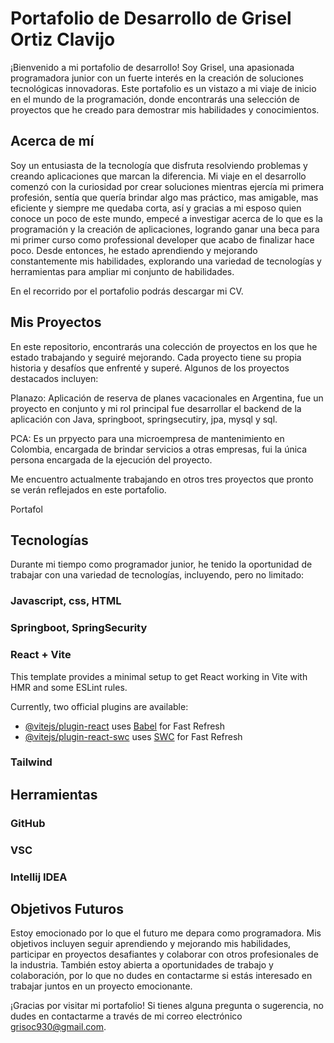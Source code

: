 # Portafolio de Desarrollo de Grisel Ortiz Clavijo

¡Bienvenido a mi portafolio de desarrollo! Soy Grisel, una apasionada programadora junior con un fuerte interés en la creación de soluciones tecnológicas innovadoras. Este portafolio es un vistazo a mi viaje de inicio en el mundo de la programación, donde encontrarás una selección de proyectos que he creado para demostrar mis habilidades y conocimientos.

## Acerca de mí

Soy un entusiasta de la tecnología que disfruta resolviendo problemas y creando aplicaciones que marcan la diferencia. Mi viaje en el desarrollo comenzó con la curiosidad por crear soluciones mientras ejercía mi primera profesión, sentía que quería brindar algo mas práctico, mas amigable, mas eficiente y siempre me quedaba corta, así y gracias a mi esposo quien conoce un poco de este mundo, empecé a investigar acerca de lo que es la programación y la creación de aplicaciones, logrando ganar una beca para mi primer curso como professional developer que acabo de finalizar hace poco. Desde entonces, he estado aprendiendo y mejorando constantemente mis habilidades, explorando una variedad de tecnologías y herramientas para ampliar mi conjunto de habilidades.

En el recorrido por el portafolio podrás descargar mi CV.

## Mis Proyectos
En este repositorio, encontrarás una colección de proyectos en los que he estado trabajando y seguiré mejorando. Cada proyecto tiene su propia historia y desafíos que enfrenté y superé. Algunos de los proyectos destacados incluyen:

Planazo: Aplicación de reserva de planes vacacionales en Argentina, fue un proyecto en conjunto y mi rol principal fue desarrollar el backend de la aplicación con Java, springboot, springsecutiry, jpa, mysql y sql.

PCA: Es un prpyecto para una microempresa de mantenimiento en Colombia, encargada de brindar servicios a otras empresas, fui la única persona encargada de la ejecución del proyecto.

Me encuentro actualmente trabajando en otros tres proyectos que pronto se verán reflejados en este portafolio.

Portafol

## Tecnologías
Durante mi tiempo como programador junior, he tenido la oportunidad de trabajar con una variedad de tecnologías, incluyendo, pero no limitado:

### Javascript, css, HTML

### Springboot, SpringSecurity

### React + Vite

This template provides a minimal setup to get React working in Vite with HMR and some ESLint rules.

Currently, two official plugins are available:

- [@vitejs/plugin-react](https://github.com/vitejs/vite-plugin-react/blob/main/packages/plugin-react/README.md) uses [Babel](https://babeljs.io/) for Fast Refresh
- [@vitejs/plugin-react-swc](https://github.com/vitejs/vite-plugin-react-swc) uses [SWC](https://swc.rs/) for Fast Refresh

### Tailwind

## Herramientas

### GitHub
### VSC
### Intellij IDEA

## Objetivos Futuros

Estoy emocionado por lo que el futuro me depara como programadora. Mis objetivos incluyen seguir aprendiendo y mejorando mis habilidades, participar en proyectos desafiantes y colaborar con otros profesionales de la industria. También estoy abierta a oportunidades de trabajo y colaboración, por lo que no dudes en contactarme si estás interesado en trabajar juntos en un proyecto emocionante.

¡Gracias por visitar mi portafolio! Si tienes alguna pregunta o sugerencia, no dudes en contactarme a través de mi correo electrónico grisoc930@gmail.com.

